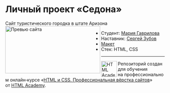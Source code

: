 # Личный проект «Седона»

Сайт туристического городка в штате Аризона
<img align="left" width="300" height="150" alt="Превью сайта" src="https://up.htmlacademy.ru/assets/intensives/htmlcss/34/projects/sedona/preview.jpg?v=202210100243">

- Студент: [Мария Гаврилова](https://up.htmlacademy.ru/htmlcss/34/user/2071173)
- Наставник: [Сергей Зубов](https://htmlacademy.ru/profile/serj)
- [Макет](https://www.figma.com/file/0FUucUAW7z60cYasEzPge0/HTML-1-%2F-%D0%A1%D0%B5%D0%B4%D0%BE%D0%BD%D0%B0-(34)?type=design&node-id=0-1&mode=design)
- Стек: HTML, CSS

---

<a href="https://htmlacademy.ru/intensive/htmlcss"><img align="left" width="50" height="50" alt="HTML Academy" src="https://up.htmlacademy.ru/static/img/intensive/htmlcss/logo-for-github-2.png"></a>

Репозиторий создан для обучения на профессиональном онлайн‑курсе «[HTML и CSS. Профессиональная вёрстка сайтов](https://htmlacademy.ru/intensive/htmlcss)» от [HTML Academy](https://htmlacademy.ru).
